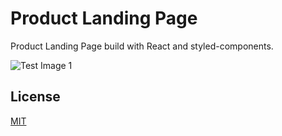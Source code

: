 # Product Landing Page

Product Landing Page build with React and styled-components.

![Test Image 1](https://github.com/jp-lourenco/product-landing-page/tree/master/screen.png)

## License

[MIT](https://choosealicense.com/licenses/mit/)
